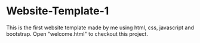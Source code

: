# Website-Template-1
This is the first website template made by me using html, css, javascript and bootstrap.
Open "welcome.html" to checkout this project.
